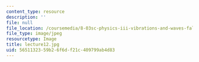 ```yaml
---
content_type: resource
description: ''
file: null
file_location: /coursemedia/8-03sc-physics-iii-vibrations-and-waves-fall-2016/5651132359b26f6df21c409799ab4d83_lecture12.jpg
file_type: image/jpeg
resourcetype: Image
title: lecture12.jpg
uid: 56511323-59b2-6f6d-f21c-409799ab4d83
---
```


